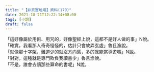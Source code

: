 ```yaml
---
title: "【非真實地場】資料(179)"
date: 2021-10-21T12:22:14+08:00
tags: [小說]
draft: false
---
```



「這好像屬於用術、用咒的，好像聖經上說，這都不是好人做的事」N說。  
「確實，我看那人奇奇怪怪的，估計只會故弄玄虛」魯且漁說。   
「就像那十字架，難道少的就沒方向感，多的就能當導遊嗎」N說。  
「對對，這種就是專門欺負我讀書少」魯且漁說。   
「不是，誰會去讀那些算命的書呢」N說。  